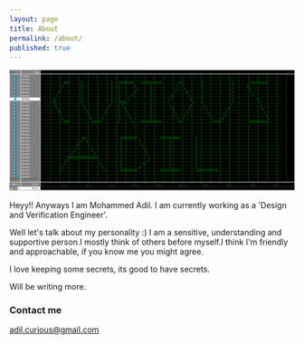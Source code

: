 ```yaml
---
layout: page
title: About
permalink: /about/
published: true
---
```


![curious_adil](https://github.com/Adil3495/adil3495.github.io/blob/master/images/Curious_Adil.PNG?raw=true)

Heyy!!
Anyways I am Mohammed Adil. I am currently working as a 'Design and Verification Engineer'. 

Well let's talk about my personality :)
I am a sensitive, understanding and supportive person.I mostly think of others before myself.I think I'm  friendly and approachable, if you know me you might agree.

I love keeping some secrets, its good to have secrets.

Will be writing more.

### Contact me

[adil.curious@gmail.com](mailto:adil.curious@gmail.com)
